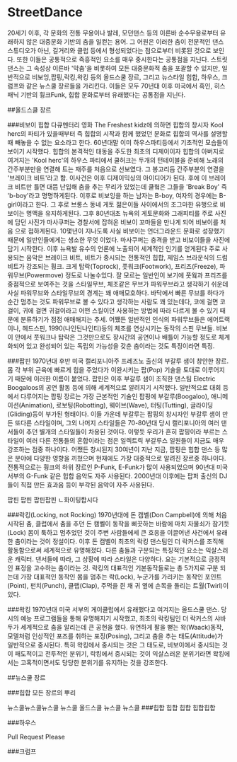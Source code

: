 # StreetDance

 20세기 이후, 각 문화의 전통 무용이나 발레, 모던댄스 등의 이른바 순수무용로부터 유래하지 않은 대중문화 기반의 춤을 일컫는 용어. 그 어원은 이러한 춤이 전문적인 댄스 스튜디오가 아닌, 길거리와 클럽 등에서 형성되었다는 점으로부터 비롯된 것으로 보인다. 또한 이들은 공통적으로 즉흥적인 요소를 매우 중시한다는 공통점을 지닌다.
스트릿댄스는 그 속성상 이른바 '막춤'을 비롯하여 모든 대중문화적 춤을 포괄할 수 있지만, 일반적으로 비보잉,팝핑,락킹,왁킹 등의 올드스쿨 장르, 그리고 뉴스타일 힙합, 하우스, 크럼프와 같은 뉴스쿨 장르들을 가리킨다. 이들은 모두 70년대 이후 미국에서 흑인, 히스패닉 기반의 훵크Funk, 힙합 문화로부터 유래했다는 공통점을 지닌다. 

##올드스쿨 장르

###비보이
 힙합 다큐멘터리 영화 The Freshest kidz에 의하면 힙합의 창시자 Kool herc의 파티가 있을때부터 즉 힙합의 시작과 함께 했었던 문화로 힙합의 역사를 설명할때 빼놓을 수 없는 요소라고 한다.
 60년대말 이미 하우스파티등에서 기초적인 모습들이 보이기 시작했다. 힙합의 본격적인 태동을 주도한 최초의 디제이이자 힙합의 아버지로 여겨지는 'Kool herc'의 하우스 파티에서 쿨허크는 두개의 턴테이블을 준비해 노래의 간주부분만을 연결해 트는 재주를 처음으로 선보였다. 그 봉고리듬 간주부분의 연결을 '브레이크 비트'라고 함. 이사건은 이후 디제이믹싱의 아이디어가 된다. 후에 이 브레이크 비트만 틀면 대뜸 난입해 춤을 추는 무리가 있었는데 쿨헠은 그들을 'Break Boy' 즉 'b-boy'라고 명명하게된다.
 이후로 비보잉을 하는 남자는 B-boy, 여자의 경우에는 B-girl이라고 한다.
 그 후로 브롱스 동네 게토 젊은이들 사이에서의 조그마한 유행으로 비보이는 명맥을 유지하게된다. 그후 80년대초 뉴욕의 게토문화와 그래피티를 주로 사진에 담던 사진가 마사쿠퍼는 경찰서에 잡혀온 비보이 꼬마들을 만나게 되어 비보이를 처음 으로 접하게된다. 10몇년이 지나도록 사실 비보이는 언더그라운드 문화로 성장했기때문에 일반인들에게는 생소한 무엇 이었다. 마사쿠퍼는 충격을 받고 비보이들을 사진에 담기 시작한다. 이후 뉴욕발 유수의 언론에 노출되어 세계적인 인기를 얻게된다
 주로 사용되는 음악은 브레이크 비트, 비트가 중시되는 전통적인 힙합, 제임스 브라운식의 드럼비트가 강조되는 훵크.
 크게 탑락(Toprock), 풋워크(Footwork), 프리즈(Freeze), 파워무브(Powermove) 정도로 나눌수있다. 잘 모르는 일반인이 보기에 풋웤과 프리즈를 중점적으로 보여주는 것을 스타일무브, 체조같은 무브가 파워무브라고 생각하기 쉬운데 사실 파워무브와 스타일무브의 경계는 꽤 애매모호하다. 바닥에서 빠른 무브를 하다가 순간 멈추는 것도 파워무브로 볼 수 있다고 생각하는 사람도 꽤 있는데다, 코에 걸면 코걸이, 귀에 걸면 귀걸이라고 어떤 스킬이던 사용하는 방법에 따라 다르게 볼 수 있기 때문에 분류하기가 점점 애매해지는 추세.
어쨌든 일반적인 인식의 파워무브들은 에어트랙이나, 헤드스핀, 1990(나인틴나인티)등의 체조를 연상시키는 동작의 스핀 무브들.
 비보이 안에서 풋워크나 탑락은 그것만으로도 장시간의 공연이나 배틀이 가능할 정도로 체계화되어 있고 완성되어 있는 독립의 가능성을 갖춘 춤이라는 것도 특징이라면 특징.


###팝핀
 1970년대 후반 미국 캘리포니아주 프레즈노 출신의 부갈루 샘이 창안한 장르. 몸 각 부위 근육에 빠르게 힘을 주었다가 이완시키는 팝(Pop) 기술을 토대로 이루어지기 때문에 이러한 이름이 붙었다. 팝핀은 이후 부갈루 샘이 조직한 댄스팀 Electric Boogaloos의 공연 활동 등에 의해 세계적으로 알려지기 시작했다.
 일반적으로 대회 등에서 다루어지는 팝핑 장르는 가장 근본적인 기술인 팝핑에 부갈루(Boogaloo), 애니메이션(Animation), 로보팅(Robotting), 웨이브(Wave), 터팅(Tutting), 글라이딩(Gliding)등이 부가된 형태이다. 이들 가운데 부갈루는 팝핑의 창시자인 부갈루 샘이 만든 또다른 스타일이며, 그외 나머지 스타일들은 70-80년대 당시 캘리포니아의 여러 댄서들이 추던 별개의 스타일들이 차용된 것이다. 이렇듯 우리가 흔히 팝핑이라 부르는 스타일이 여러 다른 전통들의 혼합이라는 점은 일렉트릭 부갈루스 일원들이 지금도 매우 강조하는 점중 하나이다. 
 어쨌든 창시된지 30여년이 지난 지금, 팝핑은 힙합 댄스 등 많은 분야에 다양한 영향을 끼쳤으며 현재에도 가장 대중적으로 알려진 장르중 하나이다.
 전통적으로는 훵크의 하위 장르인 P-Funk, E-Funk가 많이 사용되었으며 90년대 미국 서부의 G-Funk 같은 힙합 음악도 자주 사용된다. 2000년대 이후에는 팝퍼 출신의 DJ들이 직접 만든 효과음 등이 부각된 음악이 자주 사용된다.

팝핀 팝핀 팝핀팝핀
ㄴ화이팅합시다

###락킹(Locking, not Rocking)
 1970년대에 돈 캠벨(Don Campbell)에 의해 처음 시작된 춤, 클럽에서 춤을 추던 돈 캠벨이 동작을 삐끗하는 바람에 마치 자물쇠가 잠기듯(Lock) 몸이 툭하고 멈추었던 것이 주변 사람들에세 큰 호응을 이끌어낸 사건에서 유래한 춤이라는 것이 정설이다. 이후 돈 캠벨이 최초의 락킹 댄스팀인 더 락커스를 조직해 활동함으로써 세계적으로 유명해졌다.
다른 춤들과 구분되는 특징적인 요소는 익살스러운 캐릭터. 댄서들에 따라, 그 상황에 따라 스타일은 다양하다. 요는 기본적으로 긍정적인 표정을 고수하는 춤이라는 것.
락킹의 대표적인 기본동작들로는 총 5가지로 구분 되는데 가장 대표적인 동작인 몸을 멈추는 락(Lock), 누군가를 가리키는 동작인 포인트(Point), 펀치(Punch), 클랩(Clap), 주먹을 쥔 채 귀 옆에 손목을 돌리는 트월(Twirl)이 있다.

###왁킹
 1970년대 미국 서부의 게이클럽에서 유래했다고 여겨지는 올드스쿨 댄스. 당시의 예능 프로그램들을 통해 유명해지기 시작했고, 최초의 락킹팀인 더 락커스의 샤바두가 세계적으로 춤을 알리는데 큰 공헌을 했다.
 유연하게 팔을 뻗는 왁(Waack)동작, 모델처럼 인상적인 포즈를 취하는 포징(Posing), 그리고 춤을 추는 태도(Attitude)가 일반적으로 중시된다. 특히 왁킹에서 중시되는 것은 그 태도로, 비보이에서 중시되는 것이 패도적이고 전투적인 분위기, 락킹에서 중시되는 것이 익살스러운 분위기라면 왁킹에서는 고혹적이면서도 당당한 분위기를 유지하는 것을 강조한다.

##뉴스쿨 장르


###힙합
모든 장르의 뿌리


뉴스쿨뉴스쿨뉴스쿨 뉴스쿨 올드스쿨 뉴스쿨 뉴스쿨
###힙합
힙합 힙합 힙합힙합

###하우스

Pull Request Please

###크럼프

